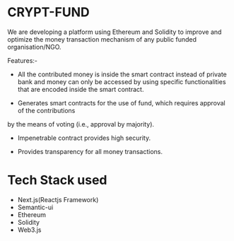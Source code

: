 # CRYPT-FUND
We are developing a platform using Ethereum and Solidity to improve and optimize the money transaction mechanism of any public funded organisation/NGO.

Features:-

* All the contributed money is inside the smart contract instead of private bank and money can only be accessed by using specific functionalities that are encoded inside the smart contract.

* Generates smart contracts for the use of fund, which requires approval of the contributions 
 
by the means of voting (i.e., approval by majority).
 
* Impenetrable contract provides high security.
 
* Provides transparency for all money transactions.

# Tech Stack used

* Next.js(Reactjs Framework)
* Semantic-ui
* Ethereum
* Solidity
* Web3.js

